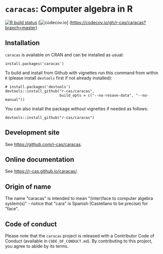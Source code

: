 # `caracas`: Computer algebra in R

<!-- badges: start -->
[![R build status](https://github.com/r-cas/caracas/workflows/R-CMD-check/badge.svg)](https://github.com/r-cas/caracas/actions) 
[![codecov.io](https://codecov.io/gh/r-cas/caracas/branch/master/graphs/badge.svg)]
(https://codecov.io/gh/r-cas/caracas?branch=master)
<!-- badges: end -->
  
## Installation

`caracas` is available on CRAN and can be installed as usual:

```
install.packages('caracas')
```

To build and install from Github with vignettes run this command from within `R` (please install `devtools` first if not already installed):

```
# install.packages('devtools')
devtools::install_github("r-cas/caracas", 
                         build_opts = c("--no-resave-data", "--no-manual"))
```

You can also install the package without vignettes if needed as follows:

```
devtools::install_github("r-cas/caracas")
```

## Development site

See <https://github.com/r-cas/caracas>.

## Online documentation

See <https://r-cas.github.io/caracas/>.

## Origin of name

The name "caracas" is intended to mean "(inter)face to computer algebra system(s)" - notice that "cara" is Spanish (Castellano to be precise) for "face".

## Code of conduct

Please note that the `caracas` project is released with a Contributor Code of Conduct (available in `CODE_OF_CONDUCT.md`). By contributing to this project, you agree to abide by its terms.
